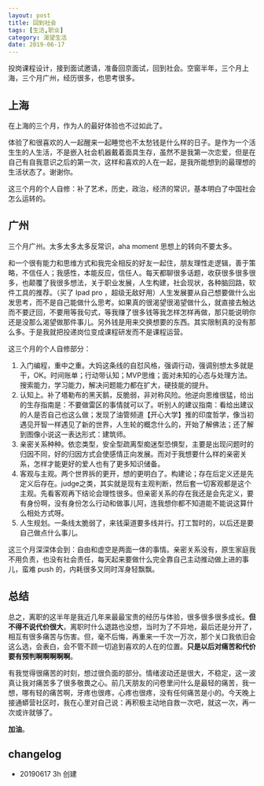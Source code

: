 ```yaml
---
layout: post
title: 回到社会
tags: [生活,职业]
category: 渴望生活
date: 2019-06-17
---
```


投岗课程设计，接到面试邀请，准备回京面试，回到社会。空窗半年，三个月上海，三个月广州，经历很多，也思考很多。

## 上海

在上海的三个月，作为人的最好体验也不过如此了。

体验了和很喜欢的人一起醒来一起睡觉也不太愁钱是什么样的日子。是作为一个活生生的人生活，不是嵌入社会机器戴着面具生存，虽然不是我第一次恋爱，但是在自己有自我意识之后的第一次，这样和喜欢的人在一起，是我所能想到的最理想的生活状态了。谢谢你。

这三个月的个人自修：补了艺术，历史，政治，经济的常识，基本明白了中国社会怎么运转的。

## 广州

三个月广州。太多太多太多反常识，aha moment 思想上的转向不要太多。

和一个很有能力和思维方式和我完全相反的好友一起住，朋友理性走逻辑，善于策略，不信任人；我感性，本能反应，信任人。每天都聊很多话题，收获很多很多很多，也颠覆了我很多想法，关于职业发展，人生构建，社会现状，各种脑回路，软件工具的推荐。（买了 Ipad pro ，超级无敌好用）人生发展要从自己想要做什么出发思考，而不是自己能做什么思考。如果真的很渴望很渴望做什么，就直接去触达而不要迂回，不要用等我句式，等我赚了很多钱等我怎样怎样再做，那只能说明你还是没那么渴望做那件事儿。另外钱是用来交换想要的东西。其实限制真的没有那么多。于是我就把投递岗位变成课程研发而不是课程运营。

这三个月的个人自修部分：
1. 入门编程，重中之重。大妈这条线的自怼风格，强调行动，强调别想太多就是干，OK。时间账单；行动带认知；MVP思维；面对未知的心态与处理方法。搜索能力，学习能力，解决问题能力都在扩大，硬技能的提升。
2. 认知上。补了塔勒布的黑天鹅，反脆弱，非对称风险。他逆向思维很猛，给出的生存指南是：不要做雷区的事情就可以了。听别人的建议指南：看给出建议的人是否自己也这么做；发现了油管频道【开心大学】推的印度哲学，像当初遇见开智一样遇见了新的世界，人生轮的概念什么的，开始了解佛法；还了解到图像小说这一表达形式：建筑师。
3. 亲密关系种种。依恋类型，安全型疏离型痴迷型恐惧型，主要是出现问题时的归因不同，好的归因方式会使感情正向发展。而对于我想要什么样的亲密关系，怎样才能更好的爱人也有了更多知识储备。
4. 客观与主观。两个世界拆的更开，想的更明白了。构建论；存在后定义还是先定义后存在。judge之类，其实就是现有主观判断，然后套一切客观都是这个主观。先看客观再下结论会理性很多。但亲密关系的存在我还是会先定义，要有身份啊，没有身份怎么行动和做事儿阿，连我想你都不知道能不能说这算什么相处方式呀。
5. 人生规划。一条线太脆弱了，来钱渠道要多线并行。打工暂时的，以后还是要自己做点什么事儿。


这三个月深深体会到：自由和虚空是两面一体的事情。亲密关系没有，原生家庭我不用负责，也没有社会责任，每天起来要做什么完全靠自己主动推动做上进的事儿，蛮难 push 的，内耗很多又同时浑身轻飘飘。

## 总结

总之，离职的这半年是我近几年来最最宝贵的经历与体验，很多很多很多成长。**但不得不说代价很大**，离职时什么退路也没想，当时为了不异地，最后还是分开了，相互有很多痛苦与伤害。但，毫不后悔，再重来一千次一万次，那个关口我依旧会这么选，会表白，会不管不顾一切追到喜欢的人在的位置。**只是以后对痛苦和代价要有预判啊啊啊啊啊**。

有我觉得很痛苦的时刻，想过很负面的部分。情绪波动还是很大，不稳定，这一波真让我对痛苦多了很多敬畏之心。前几天朋友的问卷里问什么是最轻的痛苦，我一想，哪有轻的痛苦啊，牙疼也很疼，心疼也很疼，没有任何痛苦是小的。今天晚上接通蟒营社区时，我在心里对自己说：再积极主动地自救一次吧，就这一次，再一次或许就够了。

**加油**。

## changelog
- 20190617 3h 创建
